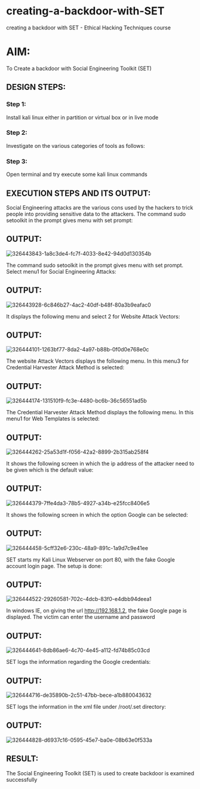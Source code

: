 # creating-a-backdoor-with-SET
creating a backdoor with SET - Ethical Hacking Techniques course

# AIM:
To Create a backdoor with Social Engineering Toolkit (SET)

## DESIGN STEPS:

### Step 1:

Install kali linux either in partition or virtual box or in live mode


### Step 2:

Investigate on the various categories of tools as follows:

### Step 3:

Open terminal and try execute some kali linux commands

## EXECUTION STEPS AND ITS OUTPUT:
Social Engineering attacks are the various cons used by the hackers to trick people into providing sensitive data to the attackers. 
The command sudo setoolkit in the prompt gives menu with set prompt:

## OUTPUT:
![326443843-1a8c3de4-fc7f-4033-8e42-94d0d130354b](https://github.com/Gopikakarthik/creating-a-backdoor-with-SET/assets/121235427/59b05b0a-6a36-4f24-b75f-36a4b60205b3)

The command sudo setoolkit in the prompt gives menu with set prompt. Select menu1 for Social Engineering Attacks:

## OUTPUT:
![326443928-6c846b27-4ac2-40df-b48f-80a3b9eafac0](https://github.com/Gopikakarthik/creating-a-backdoor-with-SET/assets/121235427/bd2039d2-1d10-4fce-acd5-fdb1e0272938)

It displays the following menu and select 2 for Website Attack Vectors:

## OUTPUT:
![326444101-1263bf77-8da2-4a97-b88b-0f0d0e768e0c](https://github.com/Gopikakarthik/creating-a-backdoor-with-SET/assets/121235427/ae61ed1f-a7f3-46c5-ac7d-353a17f58dc4)

The website Attack Vectors displays the following menu. In this menu3 for Credential Harvester Attack Method is selected:

## OUTPUT:
![326444174-131510f9-fc3e-4480-bc6b-36c56551ad5b](https://github.com/Gopikakarthik/creating-a-backdoor-with-SET/assets/121235427/f335056b-b266-4c83-a80f-5a0476b8ac1b)

The Credential Harvester Attack Method displays the following menu. In this menu1 for Web Templates is selected:

## OUTPUT:
![326444262-25a53d1f-f056-42a2-8899-2b315ab258f4](https://github.com/Gopikakarthik/creating-a-backdoor-with-SET/assets/121235427/c22ef630-2e77-48a0-a186-82677e235c3c)

It shows the following screen in which the ip address of the attacker need to be given which is the default value:

## OUTPUT:
![326444379-7ffe4da3-78b5-4927-a34b-e25fcc8406e5](https://github.com/Gopikakarthik/creating-a-backdoor-with-SET/assets/121235427/19c5e5ae-e7c6-487d-b006-e9f61f460a6c)

It shows the following screen in which the option Google can be selected:

## OUTPUT:
![326444458-5cff32e6-230c-48a9-891c-1a9d7c9e41ee](https://github.com/Gopikakarthik/creating-a-backdoor-with-SET/assets/121235427/7fa5fe13-30b6-4f2e-8273-ee7b31df24da)

SET starts my Kali Linux Webserver on port 80, with the fake Google account login page. The setup is done:

## OUTPUT:
![326444522-29260581-702c-4dcb-83f0-e4dbb94deea1](https://github.com/Gopikakarthik/creating-a-backdoor-with-SET/assets/121235427/7050c75c-f156-4b13-aede-489c3f901ab7)

In windows IE, on giving the url http://192.168.1.2, the fake Google page is displayed. The victim can enter the username and password

## OUTPUT:
![326444641-8db86ae6-4c70-4e45-a112-fd74b85c03cd](https://github.com/Gopikakarthik/creating-a-backdoor-with-SET/assets/121235427/098ac012-0e93-4397-a242-7d2351eecc01)

SET logs the information regarding the Google credentials:

## OUTPUT:
![326444716-de35890b-2c51-47bb-bece-a1b880043632](https://github.com/Gopikakarthik/creating-a-backdoor-with-SET/assets/121235427/27f9e3a9-d8db-4190-b179-b1487f963245)

SET logs the information in the xml file under /root/.set directory:

## OUTPUT:
![326444828-d6937c16-0595-45e7-ba0e-08b63e0f533a](https://github.com/Gopikakarthik/creating-a-backdoor-with-SET/assets/121235427/3f78ba7d-cea2-4402-929e-d6cc84421e41)

## RESULT:
The Social Engineering Toolkit (SET) is used to create backdoor is  examined successfully

